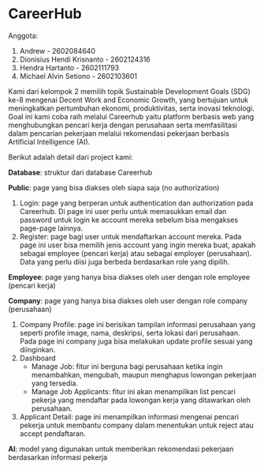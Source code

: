 # CareerHub
Anggota:
1. Andrew - 2602084640
2. Dionisius Hendi Krisnanto - 2602124316
3. Hendra Hartanto - 2602111793
4. Michael Alvin Setiono - 2602103601

Kami dari kelompok 2 memilih topik Sustainable Development Goals (SDG) ke-8 mengenai Decent Work and Economic Growth, yang bertujuan untuk meningkatkan pertumbuhan ekonomi, produktivitas, serta inovasi teknologi. Goal ini kami coba raih melalui Careerhub yaitu platform berbasis web yang menghubungkan pencari kerja dengan perusahaan serta memfasilitasi dalam pencarian pekerjaan melalui rekomendasi pekerjaan berbasis Artificial Intelligence (AI). 

Berikut adalah detail dari project kami:

**Database**: struktur dari database Careerhub

**Public**: page yang bisa diakses oleh siapa saja (no authorization)
1. Login: page yang berperan untuk authentication dan authorization pada Careerhub. Di page ini user perlu untuk memasukkan email dan password untuk login ke account mereka sebelum bisa mengakses page-page lainnya.
2. Register: page bagi user untuk mendaftarkan account mereka. Pada page ini user bisa memilih jenis account yang ingin mereka buat, apakah sebagai employee (pencari kerja) atau sebagai employer (perusahaan). Data yang perlu diisi juga berbeda berdasarkan role yang dipilih.

**Employee**: page yang hanya bisa diakses oleh user dengan role employee (pencari kerja)


**Company**: page yang hanya bisa diakses oleh user dengan role company (perusahaan)
1. Company Profile: page ini berisikan tampilan informasi perusahaan yang seperti profile image, nama, deskripsi, serta lokasi dari perusahaan. Pada page ini company juga bisa melakukan update profile sesuai yang diinginkan.
2. Dashboard
   - Manage Job: fitur ini berguna bagi perusahaan ketika ingin menambahkan, mengubah, maupun menghapus lowongan pekerjaan yang tersedia.
   - Manage Job Applicants: fitur ini akan menampilkan list pencari pekerja yang mendaftar pada lowongan kerja yang ditawarkan oleh perusahaan.
3. Applicant Detail: page ini menampilkan informasi mengenai pencari pekerja untuk membantu company dalam menentukan untuk reject atau accept pendaftaran.


**AI**: model yang digunakan untuk memberikan rekomendasi pekerjaan berdasarkan informasi pekerja
